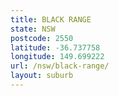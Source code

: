 ```yaml
---
title: BLACK RANGE
state: NSW
postcode: 2550
latitude: -36.737758
longitude: 149.699222
url: /nsw/black-range/
layout: suburb
---
```

